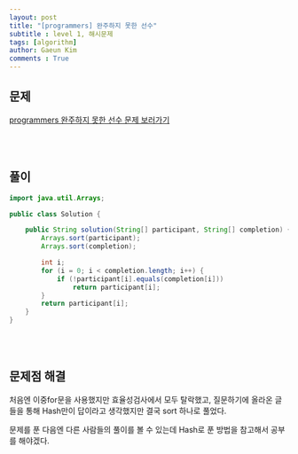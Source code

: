 ```yaml
---
layout: post
title: "[programmers] 완주하지 못한 선수"
subtitle : level 1, 해시문제
tags: [algorithm]
author: Gaeun Kim
comments : True
---
```


<h2>문제</h2>

[programmers 완주하지 못한 선수 문제 보러가기](https://programmers.co.kr/learn/courses/30/lessons/42576)

<br><br>

<h2>풀이</h2>

```java
import java.util.Arrays;

public class Solution {

	public String solution(String[] participant, String[] completion) {
		Arrays.sort(participant);
		Arrays.sort(completion);

		int i;
		for (i = 0; i < completion.length; i++) {
			if (!participant[i].equals(completion[i]))
				return participant[i];
		}
		return participant[i];
	}
}

```

<br>

<br>

<h2>문제점 해결</h2>

처음엔 이중for문을 사용했지만 효율성검사에서 모두 탈락했고, 질문하기에 올라온 글 들을 통해 Hash만이 답이라고 생각했지만 결국 sort 하나로 풀었다.

문제를 푼 다음엔 다른 사람들의 풀이를 볼 수 있는데 Hash로 푼 방법을 참고해서 공부를 해야겠다.